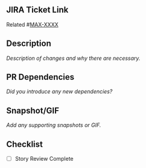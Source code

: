 ## JIRA Ticket Link

Related #[MAX-XXXX](https://reeceusa.atlassian.net/browse/MAX-XXXX)

## Description

_Description of changes and why there are necessary._

## PR Dependencies

_Did you introduce any new dependencies?_

## Snapshot/GIF

_Add any supporting snapshots or GIF._

## Checklist

- [ ] Story Review Complete
